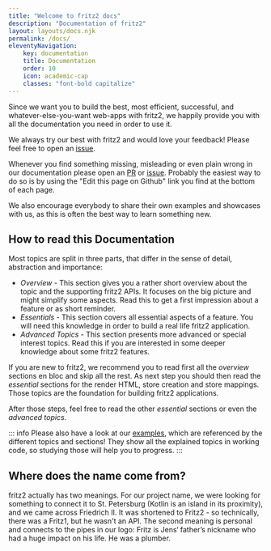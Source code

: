 ```yaml
---
title: "Welcome to fritz2 docs"
description: "Documentation of fritz2"
layout: layouts/docs.njk
permalink: /docs/ 
eleventyNavigation:
    key: documentation 
    title: Documentation 
    order: 10
    icon: academic-cap
    classes: "font-bold capitalize"
---
```

Since we want you to build the best, most efficient, successful, and whatever-else-you-want web-apps with fritz2,
we happily provide you with all the documentation you need in order to use it.

We always try our best with fritz2 and would love your feedback! Please feel free to open an
[issue](https://github.com/jwstegemann/fritz2/issues).

Whenever you find something missing, misleading or even plain wrong in our documentation please open an
[PR](https://github.com/jwstegemann/fritz2/pulls) or [issue](https://github.com/jwstegemann/fritz2-docs/issues). Probably the easiest way to do so is by using the "Edit this page on Github" link you find at the bottom of each page.

We also encourage everybody to share their own examples and showcases with us,
as this is often the best way to learn something new.

## How to read this Documentation

Most topics are split in three parts, that differ in the sense of detail, abstraction and importance:

- *Overview* - This section gives you a rather short overview about the topic and the supporting fritz2 APIs. 
It focuses on the big picture and might simplify some aspects. Read this to get a first impression about a feature
or as short reminder.
- *Essentials* - This section covers all essential aspects of a feature. You will need this knowledge in order to build
a real life fritz2 application.
- *Advanced Topics* - This section presents more advanced or special interest topics. Read this if you are interested
in some deeper knowledge about some fritz2 features.

If you are new to fritz2, we recommend you to read first all the *overview* sections en bloc and skip all the rest.
As next step you should then read the *essential* sections for the render HTML, store creation and store mappings.
Those topics are the foundation for building fritz2 applications.

After those steps, feel free to read the other *essential* sections or even the *advanced topics*.

::: info
Please also have a look at our [examples](/examples), which are referenced by the different topics and sections!
They show all the explained topics in working code, so studying those will help you to progress.
:::

## Where does the name come from?

fritz2 actually has two meanings. For our project name, we were looking for something to connect it to St. Petersburg
(Kotlin is an island in its proximity), and we came across Friedrich II. It was shortened to Fritz2 - so technically,
there was a Fritz1, but he wasn't an API. The second meaning is personal and connects to the pipes in our logo:
Fritz is Jens‘ father’s nickname who had a huge impact on his life. He was a plumber.
